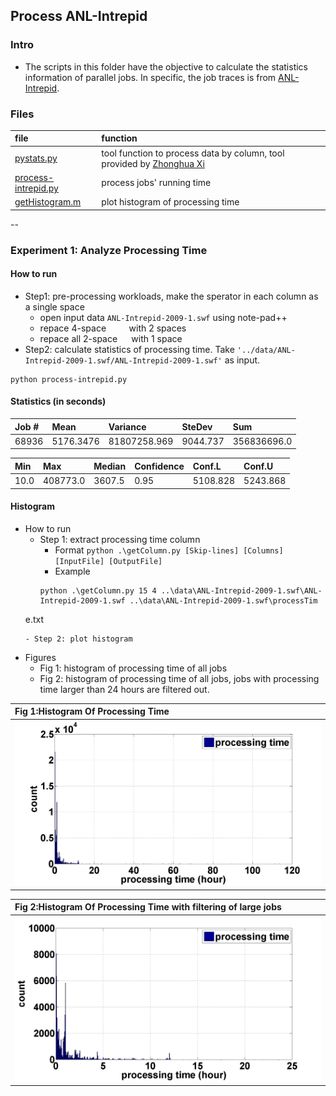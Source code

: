 ## Process ANL-Intrepid 

### Intro
- The scripts in this folder have the objective to calculate the statistics information of parallel jobs. In specific, the job traces is from [ANL-Intrepid](../traces/intrepid.md).

### Files
|file| function|
|:---|:--------|
|[pystats.py](./pystats.py)| tool function to process data by column, tool provided by [Zhonghua Xi](https://github.com/xizhonghua/pystats)|
|[process-intrepid.py](./process-intrepid.py)| process jobs' running time|
|[getHistogram.m](./getHistogram.m)| plot histogram of processing time|

--
### Experiment 1: Analyze Processing Time
#### How to run
- Step1: pre-processing workloads, make the sperator in each column as a single space
  - open input data `ANL-Intrepid-2009-1.swf` using note-pad++
  - repace 4-space `    ` with 2 spaces `  `
  - repace all 2-space `  ` with 1 space ` `
- Step2: calculate statistics of processing time. Take `'../data/ANL-Intrepid-2009-1.swf/ANL-Intrepid-2009-1.swf'` as input.

```
python process-intrepid.py
```

#### Statistics (in seconds)

|Job \#| Mean| Variance| SteDev| Sum|
|:------|:------|:------|:------|:------|
| 68936| 5176.3476| 81807258.969| 9044.737| 356836696.0| 

Min| Max| Median| Confidence| Conf.L| Conf.U|
|:------|:------|:------|:------|:------|:------|
|10.0| 408773.0| 3607.5 |0.95| 5108.828| 5243.868|

#### Histogram
- How to run
  - Step 1: extract processing time column
    - Format `python .\getColumn.py [Skip-lines] [Columns] [InputFile] [OutputFile]`
    - Example 
    ```
    python .\getColumn.py 15 4 ..\data\ANL-Intrepid-2009-1.swf\ANL-Intrepid-2009-1.swf ..\data\ANL-Intrepid-2009-1.swf\processTim
  e.txt
    ```
  - Step 2: plot histogram
- Figures
  - Fig 1: histogram of processing time of all jobs
  - Fig 2: histogram of processing time of all jobs, jobs with processing time larger than 24 hours are filtered out.
  
|Fig 1:Histogram Of Processing Time| 
|:--| 
|![](figs/processingTimeHist.png)| 

|Fig 2:Histogram Of Processing Time with filtering of large jobs| 
|:--| 
|![](figs/processingTimeHist_filtered.png)| 
